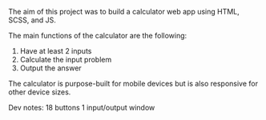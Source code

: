 The aim of this project was to build a calculator web app using HTML, SCSS, and
JS.

The main functions of the calculator are the following:

1. Have at least 2 inputs
2. Calculate the input problem
3. Output the answer

The calculator is purpose-built for mobile devices but is also responsive for other device sizes.

Dev notes:
18 buttons
1 input/output window
